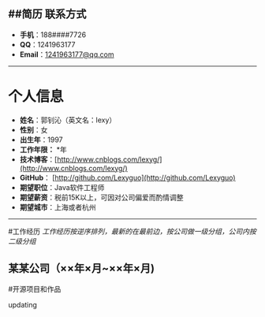 ##简历
联系方式 
--------
- **手机**：188####7726
- **QQ**：1241963177
- **Email**：1241963177@qq.com


----------
# 个人信息 #
- **姓名**：郭钊沁（英文名：lexy）
- **性别**：女
- **出生年**：1997
- **工作年限：** *年
- **技术博客**：[http://www.cnblogs.com/lexyg/](http://www.cnblogs.com/lexyg/)
- **GitHub**： [http://github.com/Lexyguo](http://github.com/Lexyguo)
- **期望职位**：Java软件工程师
- **期望薪资**：税前15K以上，可因对公司偏爱而酌情调整
- **期望城市**：上海或者杭州

---------

#工作经历
*工作经历按逆序排列，最新的在最前边，按公司做一级分组，公司内按二级分组*

某某公司（××年×月~××年×月)
--------
#开源项目和作品

updating
